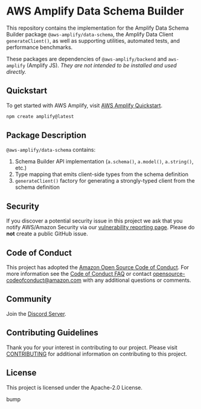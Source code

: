 # AWS Amplify Data Schema Builder

This repository contains the implementation for the Amplify Data Schema Builder package `@aws-amplify/data-schema`, the Amplify Data Client `generateClient()`, as well as supporting utilities, automated tests, and performance benchmarks.

These packages are dependencies of `@aws-amplify/backend` and `aws-amplify` (Amplify JS). _They are not intended to be installed and used directly._

## Quickstart

To get started with AWS Amplify, visit [AWS Amplify Quickstart](https://docs.amplify.aws/react/start).

```bash
npm create amplify@latest
```

## Package Description

`@aws-amplify/data-schema` contains:

1. Schema Builder API implementation (`a.schema()`, `a.model()`, `a.string()`, etc.)
1. Type mapping that emits client-side types from the schema definition
1. `generateClient()` factory for generating a strongly-typed client from the schema definition

## Security

If you discover a potential security issue in this project we ask that you notify AWS/Amazon Security via our [vulnerability reporting page](http://aws.amazon.com/security/vulnerability-reporting/). Please do **not** create a public GitHub issue.

## Code of Conduct

This project has adopted the [Amazon Open Source Code of Conduct](https://aws.github.io/code-of-conduct).
For more information see the [Code of Conduct FAQ](https://aws.github.io/code-of-conduct-faq) or contact
opensource-codeofconduct@amazon.com with any additional questions or comments.

## Community

Join the [Discord Server](https://discord.com/invite/amplify).

## Contributing Guidelines

Thank you for your interest in contributing to our project. Please visit [CONTRIBUTING](CONTRIBUTING.md) for additional information on contributing to this project.

## License

This project is licensed under the Apache-2.0 License.

bump
